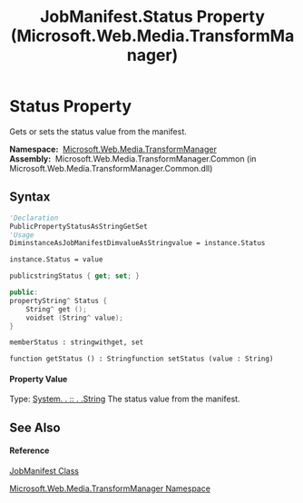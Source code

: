 ﻿---
title: JobManifest.Status Property  (Microsoft.Web.Media.TransformManager)
TOCTitle: Status Property
ms:assetid: P:Microsoft.Web.Media.TransformManager.JobManifest.Status
ms:mtpsurl: https://msdn.microsoft.com/en-us/library/microsoft.web.media.transformmanager.jobmanifest.status(v=VS.90)
ms:contentKeyID: 35520891
ms.date: 06/14/2012
mtps_version: v=VS.90
f1_keywords:
- Microsoft.Web.Media.TransformManager.JobManifest.set_Status
- Microsoft.Web.Media.TransformManager.JobManifest.get_Status
- Microsoft.Web.Media.TransformManager.JobManifest.Status
dev_langs:
- CSharp
- JScript
- VB
- FSharp
- c++
api_location:
- Microsoft.Web.Media.TransformManager.Common.dll
api_name:
- Microsoft.Web.Media.TransformManager.JobManifest.get_Status
- Microsoft.Web.Media.TransformManager.JobManifest.set_Status
- Microsoft.Web.Media.TransformManager.JobManifest.Status
api_type:
- Managed
topic_type:
- apiref
- kbSyntax
product_family_name: VS
ROBOTS: INDEX,FOLLOW
---

# Status Property

Gets or sets the status value from the manifest.

**Namespace:**  [Microsoft.Web.Media.TransformManager](microsoft-web-media-transformmanager-namespace.md)  
**Assembly:**  Microsoft.Web.Media.TransformManager.Common (in Microsoft.Web.Media.TransformManager.Common.dll)

## Syntax

``` vb
'Declaration
PublicPropertyStatusAsStringGetSet
'Usage
DiminstanceAsJobManifestDimvalueAsStringvalue = instance.Status

instance.Status = value
```

``` csharp
publicstringStatus { get; set; }
```

``` c++
public:
propertyString^ Status {
    String^ get ();
    voidset (String^ value);
}
```

``` fsharp
memberStatus : stringwithget, set
```

``` jscript
function getStatus () : Stringfunction setStatus (value : String)
```

#### Property Value

Type: [System. . :: . .String](https://msdn.microsoft.com/en-us/library/s1wwdcbf\(v=vs.90\))  
The status value from the manifest.  

## See Also

#### Reference

[JobManifest Class](jobmanifest-class-microsoft-web-media-transformmanager.md)

[Microsoft.Web.Media.TransformManager Namespace](microsoft-web-media-transformmanager-namespace.md)

